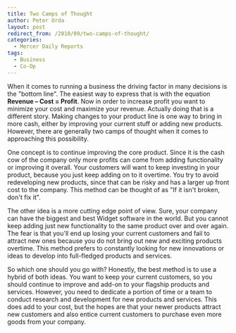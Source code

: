 ```yaml
---
title: Two Camps of Thought
author: Peter Urda
layout: post
redirect_from: /2010/09/two-camps-of-thought/
categories:
  - Mercer Daily Reports
tags:
  - Business
  - Co-Op
---
```

When it comes to running a business the driving factor in many decisions is the "bottom line". The easiest way to express that is with the equation **Revenue &#8211; Cost = Profit**. Now in order to increase profit you want to minimize your cost and maximize your revenue. Actually doing that is a different story. Making changes to your product line is one way to bring in more cash, either by improving your current stuff or adding new products. However, there are generally two camps of thought when it comes to approaching this possibility.

One concept is to continue improving the core product. Since it is the cash cow of the company only more profits can come from adding functionality or improving it overall. Your customers will want to keep investing in your product, because you just keep adding on to it overtime. You try to avoid redeveloping new products, since that can be risky and has a larger up front cost to the company. This method can be thought of as "If it isn't broken, don't fix it".

The other idea is a more cutting edge point of view. Sure, your company can have the biggest and best Widget software in the world. But you cannot keep adding just new functionality to the same product over and over again. The fear is that you'll end up losing your current customers and fail to attract new ones because you do not bring out new and exciting products overtime. This method prefers to constantly looking for new innovations or ideas to develop into full-fledged products and services.

So which one should you go with? Honestly, the best method is to use a hybrid of both ideas. You want to keep your current customers, so you should continue to improve and add-on to your flagship products and services. However, you need to dedicate a portion of time or a team to conduct research and development for new products and services. This does add to your cost, but the hopes are that your newer products attract new customers and also entice current customers to purchase even more goods from your company.
